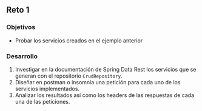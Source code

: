 ## Reto 1

### Objetivos
* Probar los servicios creados en el ejemplo anterior

### Desarrollo

1. Investigar en la documentación de Spring Data Rest los servicios que se generan con el repositorio `CrudRepository`.
2. Diseñar en postman o insomnia una petición para cada uno de los servicios implementados.
3. Analizar los resultados así como los headers de las respuestas de cada una de las peticiones.


